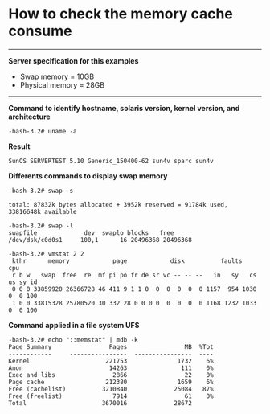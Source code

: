 # How to check the memory cache consume

---

**Server specification for this examples**
- Swap memory = 10GB 
- Physical memory = 28GB 

---

**Command to identify hostname, solaris version, kernel version, and architecture**
```shellscript
-bash-3.2# uname -a
```
**Result**
```console
SunOS SERVERTEST 5.10 Generic_150400-62 sun4v sparc sun4v
```
**Differents commands to display swap memory**
```shellscript
-bash-3.2# swap -s
```
```console
total: 87832k bytes allocated + 3952k reserved = 91784k used, 33816648k available
```

```shellscript
-bash-3.2# swap -l
swapfile             dev  swaplo blocks   free
/dev/dsk/c0d0s1     100,1      16 20496368 20496368
```

```shellscript
-bash-3.2# vmstat 2 2
 kthr      memory            page            disk          faults      cpu
 r b w   swap  free  re  mf pi po fr de sr vc -- -- --   in   sy   cs us sy id
 0 0 0 33859920 26366728 46 411 9 1 1 0  0  0  0  0  0 1157  954 1030  0  0 100
 1 0 0 33815328 25780520 30 332 28 0 0 0 0  0  0  0  0 1168 1232 1033  0  0 100
```

**Command applied in a file system UFS**
```shellscript
-bash-3.2# echo "::memstat" | mdb -k
Page Summary                Pages                MB  %Tot
------------     ----------------  ----------------  ----
Kernel                     221753              1732    6%
Anon                        14263               111    0%
Exec and libs                2866                22    0%
Page cache                 212380              1659    6%
Free (cachelist)          3210840             25084   87%
Free (freelist)              7914                61    0%
Total                     3670016             28672
```
